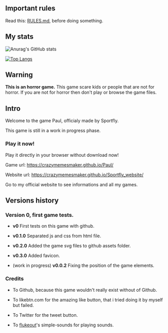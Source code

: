 ## Important rules 
Read this: [RULES.md](https://github.com/crazymemesmaker/Paul/blob/main/Read/RULES.md), before doing something.

## My stats 
![Anurag's GitHub stats](https://github-readme-stats.vercel.app/api?username=crazymemesmaker&show_icons=true)

[![Top Langs](https://github-readme-stats.vercel.app/api/top-langs/?username=crazymemesmaker)](https://github.com/crazymemesmaker/github-readme-stats)
## Warning

**This is an horror game.**
This game scare kids or people that are not for horror.
If you are not for horror then don't play or browse the game files.

## Intro

Welcome to the game Paul, officialy made by Sportfly.

This game is still in a work in progress phase.

### Play it now!
Play it directly in your browser without download now!

Game url: https://crazymemesmaker.github.io/Paul/ 

Website url: https://crazymemesmaker.github.io/Sportfly_website/

Go to my official website to see informations and all my games.

## Versions history

### Version 0, first game tests.

- **v0** First tests on this game with github.

- **v0.1.0** Separated js and css from html file.

- **v0.2.0** Added the game svg files to github assets folder.

- **v0.3.0** Added favicon.

- (work in progress) **v0.0.2** Fixing the position of the game elements.

### Credits 

- To Github, because this game wouldn't really exist without of Github.

- To likebtn.com for the amazing like button, that i tried doing it by myself but failed.

- To Twitter for the tweet button.

- To [flukeout](https://github.com/flukeout/simple-sounds)'s simple-sounds for playing sounds.

